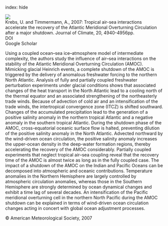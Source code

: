 index: hide

<div class="Citation">
    <div class="Citation-thumb CitationThumb-linked"  data-href="https://doi.org/10.1175/jcli4296.1">
      <img src="https://static.claimspace.cloud/climate-study-static/refs/thumbs/5/Krebs_and_Timmermann_2007-thumb.png" />
    </div>

  <div class="Citation-body">
    <div class="Citation-text">Krebs, U. and Timmermann, A., 2007: Tropical air-sea interactions accelerate the recovery of the Atlantic Meridional Overturning Circulation after a major shutdown. <span class="Article-journal">Journal of Climate, </span><span class="Article-volume">20, </span>4940-4956pp.</div>
    <div class="Citation-links">
      <div class="CitationLink" data-href="https://doi.org/10.1175/jcli4296.1">
        <div class="CitationLink-icon CitationLink-Doi"></div>
        <div class="CitationLink-text">DOI</div>
      </div>
      <div class="CitationLink" data-href="https://scholar.google.com/scholar?q=10.1175/jcli4296.1">
        <div class="CitationLink-icon CitationLink-Scholar"></div>
        <div class="CitationLink-text">Google Scholar</div>
      </div>
    </div>
  </div>
</div>

Using a coupled ocean–sea ice–atmosphere model of intermediate complexity, the authors study the influence of air–sea interactions on the stability of the Atlantic Meridional Overturning Circulation (AMOC). Mimicking glacial Heinrich events, a complete shutdown of the AMOC is triggered by the delivery of anomalous freshwater forcing to the northern North Atlantic. Analysis of fully and partially coupled freshwater perturbation experiments under glacial conditions shows that associated changes of the heat transport in the North Atlantic lead to a cooling north of the thermal equator and an associated strengthening of the northeasterly trade winds. Because of advection of cold air and an intensification of the trade winds, the intertropical convergence zone (ITCZ) is shifted southward. Changes of the accumulated precipitation lead to the generation of a positive salinity anomaly in the northern tropical Atlantic and a negative anomaly in the southern tropical Atlantic. During the shutdown phase of the AMOC, cross-equatorial oceanic surface flow is halted, preventing dilution of the positive salinity anomaly in the North Atlantic. Advected northward by the wind-driven ocean circulation, the positive salinity anomaly increases the upper-ocean density in the deep-water formation regions, thereby accelerating the recovery of the AMOC considerably. Partially coupled experiments that neglect tropical air–sea coupling reveal that the recovery time of the AMOC is almost twice as long as in the fully coupled case. The impact of a shutdown of the AMOC on the Indian and Pacific Oceans can be decomposed into atmospheric and oceanic contributions. Temperature anomalies in the Northern Hemisphere are largely controlled by atmospheric circulation anomalies, whereas those in the Southern Hemisphere are strongly determined by ocean dynamical changes and exhibit a time lag of several decades. An intensification of the Pacific meridional overturning cell in the northern North Pacific during the AMOC shutdown can be explained in terms of wind-driven ocean circulation changes acting in concert with global ocean adjustment processes.

<div class="Citation-copy">
&copy; American Meteorological Society, 2007
</div>